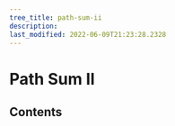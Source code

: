 ```yaml
---
tree_title: path-sum-ii
description: 
last_modified: 2022-06-09T21:23:28.2328
---
```


# Path Sum II

## Contents
